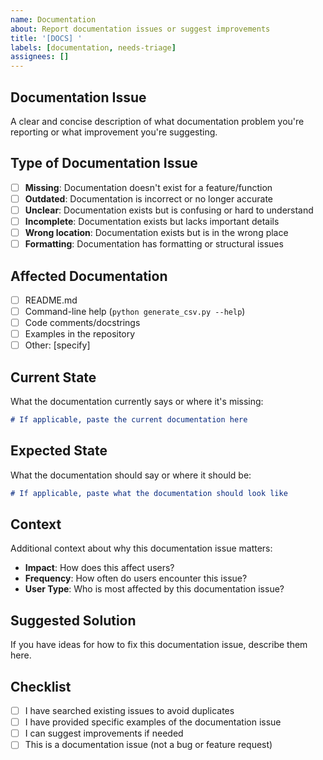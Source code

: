 ```yaml
---
name: Documentation
about: Report documentation issues or suggest improvements
title: '[DOCS] '
labels: [documentation, needs-triage]
assignees: []
---
```


## Documentation Issue

A clear and concise description of what documentation problem you're reporting or what improvement you're suggesting.

## Type of Documentation Issue

- [ ] **Missing**: Documentation doesn't exist for a feature/function
- [ ] **Outdated**: Documentation is incorrect or no longer accurate
- [ ] **Unclear**: Documentation exists but is confusing or hard to understand
- [ ] **Incomplete**: Documentation exists but lacks important details
- [ ] **Wrong location**: Documentation exists but is in the wrong place
- [ ] **Formatting**: Documentation has formatting or structural issues

## Affected Documentation

- [ ] README.md
- [ ] Command-line help (`python generate_csv.py --help`)
- [ ] Code comments/docstrings
- [ ] Examples in the repository
- [ ] Other: [specify]

## Current State

What the documentation currently says or where it's missing:

```markdown
# If applicable, paste the current documentation here
```

## Expected State

What the documentation should say or where it should be:

```markdown
# If applicable, paste what the documentation should look like
```

## Context

Additional context about why this documentation issue matters:

- **Impact**: How does this affect users?
- **Frequency**: How often do users encounter this issue?
- **User Type**: Who is most affected by this documentation issue?

## Suggested Solution

If you have ideas for how to fix this documentation issue, describe them here.

## Checklist

- [ ] I have searched existing issues to avoid duplicates
- [ ] I have provided specific examples of the documentation issue
- [ ] I can suggest improvements if needed
- [ ] This is a documentation issue (not a bug or feature request)
